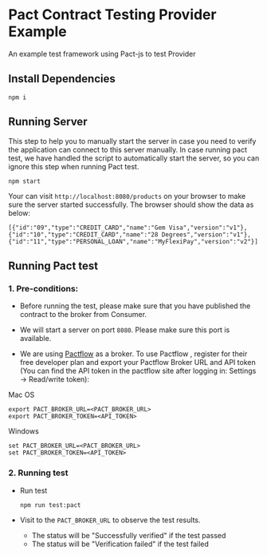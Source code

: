 # Pact Contract Testing Provider Example

An example test framework using Pact-js to test Provider

## Install Dependencies

`npm i`

## Running Server

This step to help you to manually start the server in case you need to verify the application can connect to this server manually. In case running pact test, we have handled the script to automatically start the server, so you can ignore this step when running Pact test.

   `npm start`
   
Your can visit `http://localhost:8080/products` on your browser to make sure the server started successfully. The browser should show the data as below:

`[{"id":"09","type":"CREDIT_CARD","name":"Gem Visa","version":"v1"},{"id":"10","type":"CREDIT_CARD","name":"28 Degrees","version":"v1"},{"id":"11","type":"PERSONAL_LOAN","name":"MyFlexiPay","version":"v2"}]`

## Running Pact test

### 1. Pre-conditions:

- Before running the test, please make sure that you have published the contract to the broker from Consumer.

- We will start a server on port `8080`. Please make sure this port is available.

- We are using [Pactflow](https://pactflow.io/) as a broker. To use Pactflow , register for their free developer plan and export your Pactflow Broker URL and API token (You can find the API token in the pactflow site after logging in: Settings -> Read/write token):

Mac OS
```
export PACT_BROKER_URL=<PACT_BROKER_URL>
export PACT_BROKER_TOKEN=<API_TOKEN>
```
Windows
```
set PACT_BROKER_URL=<PACT_BROKER_URL>
set PACT_BROKER_TOKEN=<API_TOKEN>
```

### 2. Running test

- Run test

    `npm run test:pact`

- Visit to the `PACT_BROKER_URL` to observe the test results.
   - The status will be "Successfully verified" if the test passed
   - The status will be "Verification failed" if the test failed


